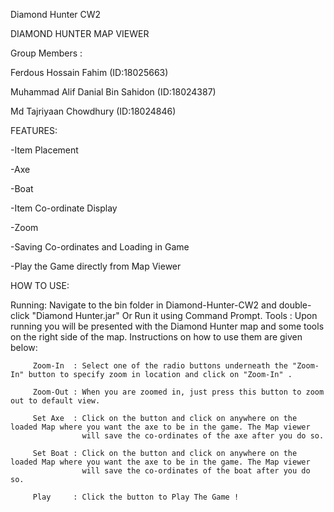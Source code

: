 Diamond Hunter CW2

DIAMOND HUNTER MAP VIEWER 

Group Members : 

Ferdous Hossain Fahim (ID:18025663)

Muhammad Alif Danial Bin Sahidon (ID:18024387)

Md Tajriyaan Chowdhury (ID:18024846)


FEATURES:

-Item Placement

  -Axe
  
  -Boat
  
-Item Co-ordinate Display

-Zoom

-Saving Co-ordinates and Loading in Game

-Play the Game directly from Map Viewer



HOW TO USE:


Running: Navigate to the bin folder in Diamond-Hunter-CW2 and double-click "Diamond Hunter.jar" Or Run it using Command Prompt.
Tools  : Upon running you will be presented with the Diamond Hunter map and some tools on the right side of the map. Instructions on how to 
         use them are given below:  
         
         Zoom-In  : Select one of the radio buttons underneath the "Zoom-In" button to specify zoom in location and click on "Zoom-In" .
         
         Zoom-Out : When you are zoomed in, just press this button to zoom out to default view.
         
         Set Axe  : Click on the button and click on anywhere on the loaded Map where you want the axe to be in the game. The Map viewer 
                    will save the co-ordinates of the axe after you do so.
                    
         Set Boat : Click on the button and click on anywhere on the loaded Map where you want the axe to be in the game. The Map viewer 
                    will save the co-ordinates of the boat after you do so.
                    
         Play     : Click the button to Play The Game ! 

